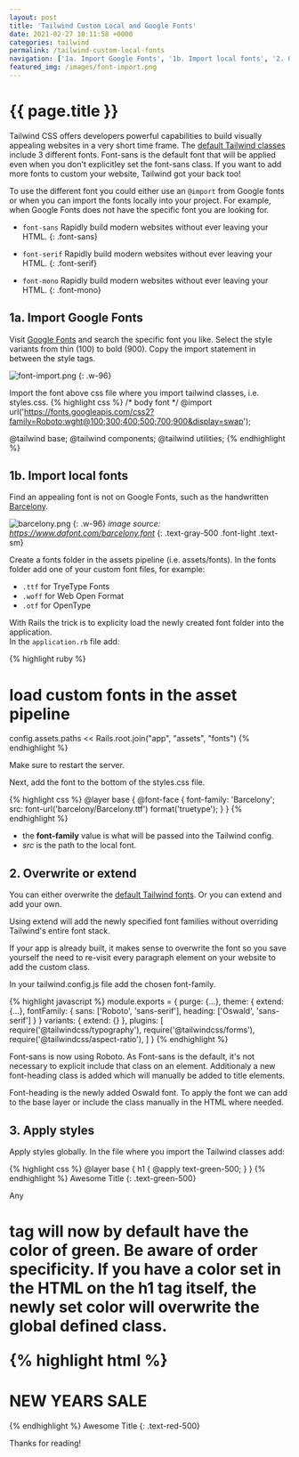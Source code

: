 ```yaml
---
layout: post
title: 'Tailwind Custom Local and Google Fonts'
date: 2021-02-27 10:11:58 +0000
categories: tailwind
permalink: /tailwind-custom-local-fonts
navigation: ['1a. Import Google Fonts', '1b. Import local fonts', '2. Overwrite or Extend', '3. Apply styles']
featured_img: /images/font-import.png
---
```


# {{ page.title }}

Tailwind CSS offers developers powerful capabilities to build visually appealing websites in a very short time frame. The [default Tailwind classes](https://tailwindcss.com/docs/font-family) include 3 different fonts. Font-sans is the default font that will be applied even when you don't explicitley set the font-sans class. If you want to add more fonts to custom your website, Tailwind got your back too!

To use the different font you could either use an `@import` from Google fonts or when you can import the fonts locally into your project. For example, when Google Fonts does not have the specific font you are looking for.

- `font-sans` Rapidly build modern websites without ever leaving your HTML.
  {: .font-sans}

- `font-serif` Rapidly build modern websites without ever leaving your HTML.
  {: .font-serif}

- `font-mono` Rapidly build modern websites without ever leaving your HTML.
  {: .font-mono}

## 1a. Import Google Fonts

Visit [Google Fonts](https://fonts.google.com/) and search the specific font you like. Select the style variants from thin (100) to bold (900). Copy the import statement in between the style tags.

![font-import.png](images/font-import.png)
{: .w-96}

Import the font above css file where you import tailwind classes, i.e. styles.css.
{% highlight css %}
/* body font */
@import url('https://fonts.googleapis.com/css2?family=Roboto:wght@100;300;400;500;700;900&display=swap');

@tailwind base;
@tailwind components;
@tailwind utilities;
{% endhighlight %}

## 1b. Import local fonts

Find an appealing font is not on Google Fonts, such as the handwritten [Barcelony](https://www.dafont.com/barcelony.font).

![barcelony.png](images/barcelony.png)
{: .w-96}
_image source: https://www.dafont.com/barcelony.font_
{: .text-gray-500 .font-light .text-sm}


Create a fonts folder in the assets pipeline (i.e. assets/fonts).
In the fonts folder add one of your custom font files, for example:
- `.ttf` for TryeType Fonts
- `.woff` for Web Open Format
- `.otf` for OpenType

With Rails the trick is to explicity load the newly created font folder into the application.<br>
In the `application.rb` file add:

{% highlight ruby %}
# load custom fonts in the asset pipeline
config.assets.paths << Rails.root.join("app", "assets", "fonts")
{% endhighlight %}

Make sure to restart the server.

Next, add the font to the bottom of the styles.css file.

{% highlight css %}
@layer base {
  @font-face {
    font-family: 'Barcelony';
    src: font-url('barcelony/Barcelony.ttf') format('truetype');
  }
}
{% endhighlight %}

- the __font-family__ value is what will be passed into the Tailwind config.
- _src_ is the path to the local font.

## 2. Overwrite or extend

You can either overwrite the [default Tailwind fonts](https://tailwindcss.com/docs/font-family).
Or you can extend and add your own.

Using extend will add the newly specified font families without overriding Tailwind's entire font stack.

If your app is already built, it makes sense to overwrite the font so you save yourself the need to re-visit every paragraph element on your website to add the custom class.

In your tailwind.config.js file add the chosen font-family.

{% highlight javascript %}
module.exports = {
  purge: {...},
  theme: {
    extend: {...},
    fontFamily: {
      sans: ['Roboto', 'sans-serif'],
      heading: ['Oswald', 'sans-serif']
    }
  }
  variants: {
    extend: {}
  },
  plugins: [
    require('@tailwindcss/typography'),
    require('@tailwindcss/forms'),
    require('@tailwindcss/aspect-ratio'),
  ]
}
{% endhighlight %}

Font-sans is now using Roboto. As Font-sans is the default, it's not necessary to explicit include that class on an element. Additionaly a new font-heading class is added which will manually be added to title elements.

Font-heading is the newly added Oswald font. To apply the font we can add to the base layer or include the class manually in the HTML where needed.

## 3. Apply styles

Apply styles globally.
In the file where you import the Tailwind classes add:

{% highlight css %}
@layer base {
  h1 {
    @apply text-green-500;
  }
}
{% endhighlight %}
Awesome Title
{: .text-green-500}

Any <h1> tag will now by default have the color of green.
Be aware of order specificity. If you have a color set in the HTML on the h1 tag itself, the newly set color will overwrite the global defined class.

{% highlight html %}

 <h1 class="text-red-500">NEW YEARS SALE</h1>
{% endhighlight %}
Awesome Title
{: .text-red-500}

Thanks for reading!
